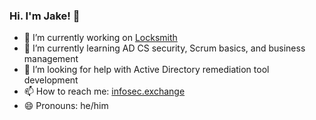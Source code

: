 ### Hi. I'm Jake! 👋

- 🔭 I’m currently working on [Locksmith](https://github.com/TrimarcJake/Locksmith)
- 🌱 I’m currently learning AD CS security, Scrum basics, and business management
- 🤔 I’m looking for help with Active Directory remediation tool development
- 📫 How to reach me: <a rel="me" href="https://infosec.exchange/@horse">infosec.exchange</a>
- 😄 Pronouns: he/him
